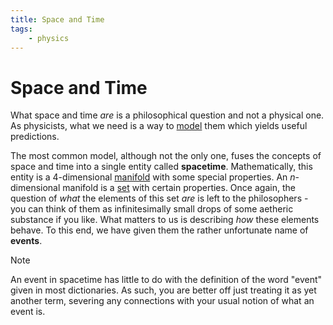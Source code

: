 ```yaml
---
title: Space and Time
tags:
    - physics
---
```


# Space and Time

What space and time *are* is a philosophical question and not a physical one. As physicists, what we need is a way to [model](./index.md) them which yields useful predictions. 

The most common model, although not the only one, fuses the concepts of space and time into a single entity called **spacetime**. Mathematically, this entity is a 4-dimensional [manifold](../Mathematics/Geometry/Manifolds/index.md) with some special properties. An $n$-dimensional manifold is a [set](../Mathematics/Set%20Theory/index.md#Sets) with certain properties. Once again, the question of *what* the elements of this set *are* is left to the philosophers - you can think of them as infinitesimally small drops of some aetheric substance if you like. What matters to us is describing *how* these elements behave. To this end, we have given them the rather unfortunate name of **events**. 

>[!NOTE]
>
>An event in spacetime has little to do with the definition of the word "event" given in most dictionaries. As such, you are better off just treating it as yet another term, severing any connections with your usual notion of what an event is.
>

